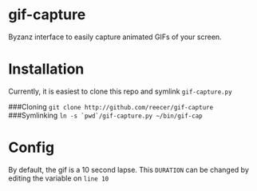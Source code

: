 gif-capture
===========

Byzanz interface to easily capture animated GIFs of your screen.

Installation
============
Currently, it is easiest to clone this repo and symlink `gif-capture.py`

###Cloning
```git clone http://github.com/reecer/gif-capture```
###Symlinking
```ln -s `pwd`/gif-capture.py ~/bin/gif-cap```

Config
=======
By default, the gif is a 10 second lapse. This `DURATION` can be changed by editing the variable on `line 10`
